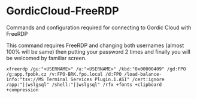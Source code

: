 # GordicCloud-FreeRDP
Commands and configuration required for connecting to Gordic Cloud with FreeRDP

This command requires FreeRDP and changing both usernames (almost 100% will be same) then putting your password 2 times and finally you will be welcomed by familiar screen.
```
xfreerdp /gu:"<USERNAME>" /u:"<USERNAME>" /kbd:"0x00000409" /gd:FPO /g:app.fpobk.cz /v:FPO-BRK.fpo.local /d:FPO /load-balance-info:"tsv://MS Terminal Services Plugin.1.ASI" /cert:ignore /app:"||wslgsql" /shell:"||wslgsql" /rfx +fonts +clipboard +compression
```
